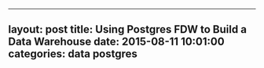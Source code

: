 ----
layout: post
title: Using Postgres FDW to Build a Data Warehouse
date: 2015-08-11 10:01:00
categories: data postgres
----

